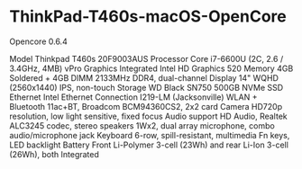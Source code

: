 # ThinkPad-T460s-macOS-OpenCore
Opencore 0.6.4

Model	Thinkpad T460s 20F9003AUS
Processor	Core i7-6600U (2C, 2.6 / 3.4GHz, 4MB) vPro
Graphics	Integrated Intel HD Graphics 520
Memory	4GB Soldered + 4GB DIMM 2133MHz DDR4, dual-channel
Display	14" WQHD (2560x1440) IPS, non-touch
Storage	WD Black SN750 500GB NVMe SSD
Ethernet	Intel Ethernet Connection I219-LM (Jacksonville)
WLAN + Bluetooth	11ac+BT, Broadcom BCM94360CS2, 2x2 card
Camera	HD720p resolution, low light sensitive, fixed focus
Audio support	HD Audio, Realtek ALC3245 codec, stereo speakers 1Wx2, dual array microphone, combo audio/microphone jack
Keyboard	6-row, spill-resistant, multimedia Fn keys, LED backlight
Battery	Front Li-Polymer 3-cell (23Wh) and rear Li-Ion 3-cell (26Wh), both Integrated
